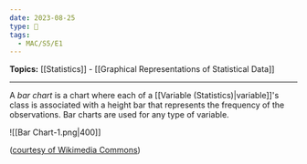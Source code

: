 ```yaml
---
date: 2023-08-25
type: 🧠
tags:
  - MAC/S5/E1
---
```


**Topics:** [[Statistics]] - [[Graphical Representations of Statistical Data]]

---

A _bar chart_ is a chart where each of a [[Variable (Statistics)|variable]]'s class is associated with a height bar that represents the frequency of the observations. Bar charts are used for any type of variable.

![[Bar Chart-1.png|400]]

([courtesy of Wikimedia Commons](https://commons.wikimedia.org/wiki/File:Personal_pronouns2.jpg))
